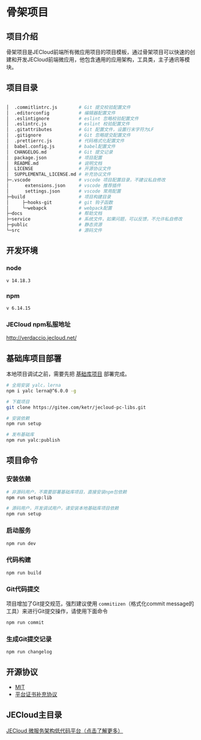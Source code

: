 # 骨架项目

## 项目介绍
骨架项目是JECloud前端所有微应用项目的项目模板，通过骨架项目可以快速的创建和开发JECloud前端微应用，他包含通用的应用架构，工具类，主子通讯等模块。

## 项目目录

```bash

│  .commitlintrc.js        # Git 提交校验配置文件
│  .editorconfig           # 编辑器配置文件
│  .eslintignore           # eslint 忽略校验配置文件
│  .eslintrc.js            # eslint 校验配置文件
│  .gitattributes          # Git 配置文件，设置行末字符为LF
│  .gitignore              # Git 忽略提交配置文件
│  .prettierrc.js          # 代码格式化配置文件
│  babel.config.js         # babel配置文件
│  CHANGELOG.md            # Git 提交记录
│  package.json            # 项目配置
│  README.md               # 说明文档
│  LICENSE                 # 开源协议文件
│  SUPPLEMENTAL_LICENSE.md # 补充协议文件
├─.vscode                  # vscode 项目配置目录，不建议私自修改
│      extensions.json     # vscode 推荐插件
│      settings.json       # vscode 常用配置
├─build                    # 项目构建目录
│     ├─hooks-git          # git 钩子函数
│     └─webapck            # webpack配置
├─docs                     # 帮助文档
├─service                  # 系统文件，如果问题，可以反馈，不允许私自修改
├─public                   # 静态资源
└─src                      # 源码文件

```

## 开发环境
### node
`v 14.18.3`

### npm 
`v 6.14.15`

### JECloud npm私服地址
http://verdaccio.jecloud.net/


## 基础库项目部署
本地项目调试之前，需要先把 [基础库项目](https://gitee.com/ketr/jecloud-pc-libs.git) 部署完成。
```bash
# 全局安装 yalc，lerna
npm i yalc lerna@^6.0.0 -g

# 下载项目
git clone https://gitee.com/ketr/jecloud-pc-libs.git

# 安装依赖
npm run setup

# 发布基础库
npm run yalc:publish

```

## 项目命令

### 安装依赖
```bash
# 非源码用户，不需要部署基础库项目，直接安装npm包依赖
npm run setup:lib

# 源码用户，开发调试用户，请安装本地基础库项目依赖
npm run setup
```

### 启动服务
```bash
npm run dev
```

### 代码构建
```bash
npm run build
```
### Git代码提交
项目增加了Git提交规范，强烈建议使用 `commitizen`（格式化commit message的工具）来进行Git提交操作，请使用下面命令

```bash
npm run commit
```

### 生成Git提交记录

```bash
npm run changelog
```


## 开源协议
- [MIT](./LICENSE)
- [平台证书补充协议](./SUPPLEMENTAL_LICENSE.md)

## JECloud主目录
[JECloud 微服务架构低代码平台（点击了解更多）](https://gitee.com/ketr/jecloud.git)